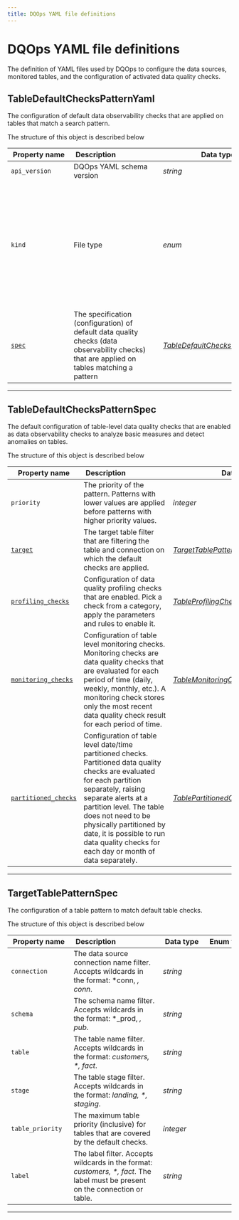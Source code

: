 ```yaml
---
title: DQOps YAML file definitions
---
```

# DQOps YAML file definitions
The definition of YAML files used by DQOps to configure the data sources, monitored tables, and the configuration of activated data quality checks.


## TableDefaultChecksPatternYaml
The configuration of default data observability checks that are applied on tables that match a search pattern.









The structure of this object is described below

|&nbsp;Property&nbsp;name&nbsp;|&nbsp;Description&nbsp;&nbsp;&nbsp;&nbsp;&nbsp;&nbsp;&nbsp;&nbsp;&nbsp;&nbsp;&nbsp;&nbsp;&nbsp;&nbsp;&nbsp;&nbsp;&nbsp;&nbsp;&nbsp;&nbsp;&nbsp;|&nbsp;Data&nbsp;type&nbsp;|&nbsp;Enum&nbsp;values&nbsp;|&nbsp;Default&nbsp;value&nbsp;|&nbsp;Sample&nbsp;values&nbsp;|
|---------------|---------------------------------|-----------|-------------|---------------|---------------|
|<span class="no-wrap-code ">`api_version`</span>|DQOps YAML schema version|*string*| |dqo/v1| |
|<span class="no-wrap-code ">`kind`</span>|File type|*enum*|*source*<br/>*table*<br/>*sensor*<br/>*provider_sensor*<br/>*rule*<br/>*check*<br/>*settings*<br/>*file_index*<br/>*dashboards*<br/>*default_schedules*<br/>*default_checks*<br/>*default_table_checks*<br/>*default_column_checks*<br/>*default_notifications*<br/>|default_table_checks| |
|<span class="no-wrap-code ">[`spec`](./TableDefaultChecksPatternYaml.md#tabledefaultcheckspatternspec)</span>|The specification (configuration) of default data quality checks (data observability checks) that are applied on tables matching a pattern|*[TableDefaultChecksPatternSpec](./TableDefaultChecksPatternYaml.md#tabledefaultcheckspatternspec)*| | | |









___


## TableDefaultChecksPatternSpec
The default configuration of table-level data quality checks that are enabled as data observability checks to analyze basic measures and detect anomalies on tables.









The structure of this object is described below

|&nbsp;Property&nbsp;name&nbsp;|&nbsp;Description&nbsp;&nbsp;&nbsp;&nbsp;&nbsp;&nbsp;&nbsp;&nbsp;&nbsp;&nbsp;&nbsp;&nbsp;&nbsp;&nbsp;&nbsp;&nbsp;&nbsp;&nbsp;&nbsp;&nbsp;&nbsp;|&nbsp;Data&nbsp;type&nbsp;|&nbsp;Enum&nbsp;values&nbsp;|&nbsp;Default&nbsp;value&nbsp;|&nbsp;Sample&nbsp;values&nbsp;|
|---------------|---------------------------------|-----------|-------------|---------------|---------------|
|<span class="no-wrap-code ">`priority`</span>|The priority of the pattern. Patterns with lower values are applied before patterns with higher priority values.|*integer*| | | |
|<span class="no-wrap-code ">[`target`](./TableDefaultChecksPatternYaml.md#targettablepatternspec)</span>|The target table filter that are filtering the table and connection on which the default checks are applied.|*[TargetTablePatternSpec](./TableDefaultChecksPatternYaml.md#targettablepatternspec)*| | | |
|<span class="no-wrap-code ">[`profiling_checks`](./profiling/table-profiling-checks.md#tableprofilingcheckcategoriesspec)</span>|Configuration of data quality profiling checks that are enabled. Pick a check from a category, apply the parameters and rules to enable it.|*[TableProfilingCheckCategoriesSpec](./profiling/table-profiling-checks.md#tableprofilingcheckcategoriesspec)*| | | |
|<span class="no-wrap-code ">[`monitoring_checks`](./TableYaml.md#tablemonitoringcheckcategoriesspec)</span>|Configuration of table level monitoring checks. Monitoring checks are data quality checks that are evaluated for each period of time (daily, weekly, monthly, etc.). A monitoring check stores only the most recent data quality check result for each period of time.|*[TableMonitoringCheckCategoriesSpec](./TableYaml.md#tablemonitoringcheckcategoriesspec)*| | | |
|<span class="no-wrap-code ">[`partitioned_checks`](./TableYaml.md#tablepartitionedcheckcategoriesspec)</span>|Configuration of table level date/time partitioned checks. Partitioned data quality checks are evaluated for each partition separately, raising separate alerts at a partition level. The table does not need to be physically partitioned by date, it is possible to run data quality checks for each day or month of data separately.|*[TablePartitionedCheckCategoriesSpec](./TableYaml.md#tablepartitionedcheckcategoriesspec)*| | | |









___


## TargetTablePatternSpec
The configuration of a table pattern to match default table checks.









The structure of this object is described below

|&nbsp;Property&nbsp;name&nbsp;|&nbsp;Description&nbsp;&nbsp;&nbsp;&nbsp;&nbsp;&nbsp;&nbsp;&nbsp;&nbsp;&nbsp;&nbsp;&nbsp;&nbsp;&nbsp;&nbsp;&nbsp;&nbsp;&nbsp;&nbsp;&nbsp;&nbsp;|&nbsp;Data&nbsp;type&nbsp;|&nbsp;Enum&nbsp;values&nbsp;|&nbsp;Default&nbsp;value&nbsp;|&nbsp;Sample&nbsp;values&nbsp;|
|---------------|---------------------------------|-----------|-------------|---------------|---------------|
|<span class="no-wrap-code ">`connection`</span>|The data source connection name filter. Accepts wildcards in the format: *conn, *, conn*.|*string*| | | |
|<span class="no-wrap-code ">`schema`</span>|The schema name filter. Accepts wildcards in the format: *_prod, *, pub*.|*string*| | | |
|<span class="no-wrap-code ">`table`</span>|The table name filter. Accepts wildcards in the format: *_customers, *, fact_*.|*string*| | | |
|<span class="no-wrap-code ">`stage`</span>|The table stage filter. Accepts wildcards in the format: *_landing, *, staging_*.|*string*| | | |
|<span class="no-wrap-code ">`table_priority`</span>|The maximum table priority (inclusive) for tables that are covered by the default checks.|*integer*| | | |
|<span class="no-wrap-code ">`label`</span>|The label filter. Accepts wildcards in the format: *_customers, *, fact_*. The label must be present on the connection or table.|*string*| | | |









___


